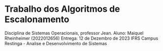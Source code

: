 # Trabalho dos Algoritmos de Escalonamento
Disciplina de Sistemas Operacionais, professor Jean.
Aluno: Maiquel Rheinheimer (2022012656)
Entrega: 12 de Dezembro de 2023
IFRS Campus Restinga - Analise e Desenvolvimento de Sistemas
